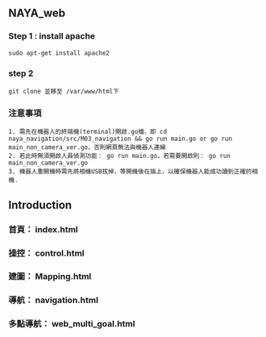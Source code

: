 ## NAYA_web

### Step 1 : install apache
```
sudo apt-get install apache2
```
### step 2
```
git clone 並移至 /var/www/html下
```
### 注意事項
```
1. 需先在機器人的終端機(terminal)開啟.go檔，即 cd naya_navigation/src/M03_navigation && go run main.go or go run main_non_camera_ver.go，否則網頁無法與機器人連線
2. 若此時無須開啟人員偵測功能： go run main.go，若需要開啟則： go run main_non_camera_ver.go
3. 機器人重開機時需先將相機USB拔掉，等開機後在插上，以確保機器人能成功讀到正確的相機.
```
## Introduction

### 首頁： index.html

### 操控： control.html

### 建圖： Mapping.html

### 導航： navigation.html

### 多點導航： web_multi_goal.html
